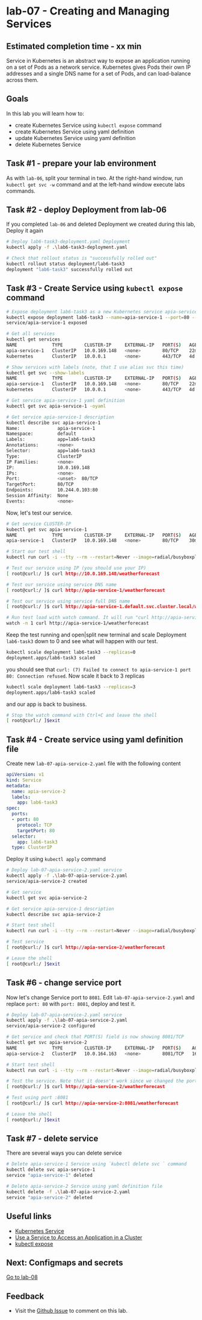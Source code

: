 # lab-07 - Creating and Managing Services

## Estimated completion time - xx min

Service in Kubernetes is an abstract way to expose an application running on a set of Pods as a network service.
Kubernetes gives Pods their own IP addresses and a single DNS name for a set of Pods, and can load-balance across them.

## Goals

In this lab you will learn how to:

* create Kubernetes Service using `kubectl expose` command
* create Kubernetes Service using yaml definition
* update Kubernetes Service using yaml definition
* delete Kubernetes Service

## Task #1 - prepare your lab environment

As with `lab-06`, split your terminal in two. At the right-hand window, run `kubectl get svc -w` command and at the left-hand window execute labs commands.

## Task #2 - deploy Deployment from lab-06

If you completed `lab-06` and deleted Deployment we created during this lab, Deploy it again

```bash
# Deploy lab6-task3-deployment.yaml Deployment
kubectl apply -f .\lab6-task3-deployment.yaml

# Check that rollout status is "successfully rolled out"
kubectl rollout status deployment/lab6-task3
deployment "lab6-task3" successfully rolled out
```

## Task #3 - Create Service using `kubectl expose` command

```bash
# Expose deployment lab6-task3 as a new Kubernetes service apia-service-1
kubectl expose deployment lab6-task3 --name=apia-service-1 --port=80 --target-port=80
service/apia-service-1 exposed

# Get all services 
kubectl get services 
NAME             TYPE        CLUSTER-IP     EXTERNAL-IP   PORT(S)   AGE
apia-service-1   ClusterIP   10.0.169.148   <none>        80/TCP    22m
kubernetes       ClusterIP   10.0.0.1       <none>        443/TCP   4d

# Show services with labels (note, that I use alias svc this time)
kubectl get svc --show-labels
NAME             TYPE        CLUSTER-IP     EXTERNAL-IP   PORT(S)   AGE    LABELS
apia-service-1   ClusterIP   10.0.169.148   <none>        80/TCP    22m    app=lab6-task3
kubernetes       ClusterIP   10.0.0.1       <none>        443/TCP   4d     component=apiserver,provider=kubernetes

# Get service apia-service-1 yaml definition
kubectl get svc apia-service-1 -oyaml

# Get service apia-service-1 description 
kubectl describe svc apia-service-1
Name:              apia-service-1
Namespace:         default
Labels:            app=lab6-task3
Annotations:       <none>
Selector:          app=lab6-task3
Type:              ClusterIP
IP Families:       <none>
IP:                10.0.169.148
IPs:               <none>
Port:              <unset>  80/TCP
TargetPort:        80/TCP
Endpoints:         10.244.0.103:80
Session Affinity:  None
Events:            <none>
```

Now, let's test our service.

```bash
# Get service CLUSTER-IP
kubectl get svc apia-service-1 
NAME             TYPE        CLUSTER-IP     EXTERNAL-IP   PORT(S)   AGE
apia-service-1   ClusterIP   10.0.169.148   <none>        80/TCP    30m

# Start our test shell
kubectl run curl -i --tty --rm --restart=Never --image=radial/busyboxplus:curl -- sh

# Test our service using IP (you should use your IP)
[ root@curl:/ ]$ curl http://10.0.169.148/weatherforecast

# Test our service using service DNS name
[ root@curl:/ ]$ curl http://apia-service-1/weatherforecast

# Test our service using service full DNS name
[ root@curl:/ ]$ curl http://apia-service-1.default.svc.cluster.local/weatherforecast

# Run test load with watch command. It will run "curl http://apia-service-1/weatherforecast" command every second until we stop it
watch -n 1 curl http://apia-service-1/weatherforecast
```

Keep the test running and open|split new terminal and scale Deployment `lab6-task3` down to 0 and see what will happen with our test.

```bash
kubectl scale deployment lab6-task3 --replicas=0
deployment.apps/lab6-task3 scaled
```
you should see that `curl: (7) Failed to connect to apia-service-1 port 80: Connection refused`. Now scale it back to 3 replicas

```bash
kubectl scale deployment lab6-task3 --replicas=3
deployment.apps/lab6-task3 scaled
```
and our app is back to business.

```bash
# Stop the watch command with Ctrl+C and leave the shell
[ root@curl:/ ]$exit
```

## Task #4 - Create service using yaml definition file

Create new `lab-07-apia-service-2.yaml` file with the following content

```yaml
apiVersion: v1
kind: Service
metadata:
  name: apia-service-2
  labels:
    app: lab6-task3
spec:
  ports:
  - port: 80
    protocol: TCP
    targetPort: 80
  selector:
    app: lab6-task3
  type: ClusterIP
```

Deploy it using `kubectl apply` command

```bash
# Deploy lab-07-apia-service-2.yaml service
kubectl apply -f .\lab-07-apia-service-2.yaml
service/apia-service-2 created

# Get service 
kubectl get svc apia-service-2 

# Get service apia-service-1 description 
kubectl describe svc apia-service-2

# Start test shell
kubectl run curl -i --tty --rm --restart=Never --image=radial/busyboxplus:curl -- sh

# Test service
[ root@curl:/ ]$ curl http://apia-service-2/weatherforecast

# Leave the shell
[ root@curl:/ ]$exit
```

## Task #6 - change service port

Now let's change Service port to `8081`. Edit `lab-07-apia-service-2.yaml` and replace `port: 80` with `port: 8081`, deploy and test it.

```bash
# Deploy lab-07-apia-service-2.yaml service
kubectl apply -f .\lab-07-apia-service-2.yaml
service/apia-service-2 configured

# Get service and check that PORT(S) field is now showing 8081/TCP 
kubectl get svc apia-service-2 
NAME             TYPE        CLUSTER-IP     EXTERNAL-IP   PORT(S)    AGE
apia-service-2   ClusterIP   10.0.164.163   <none>        8081/TCP   16m

# Start test shell
kubectl run curl -i --tty --rm --restart=Never --image=radial/busyboxplus:curl -- sh

# Test the service. Note that it doesn't work since we changed the port
[ root@curl:/ ]$ curl http://apia-service-2/weatherforecast

# Test using port :8081
[ root@curl:/ ]$ curl http://apia-service-2:8081/weatherforecast

# Leave the shell
[ root@curl:/ ]$exit
```

## Task #7 - delete service

There are several ways you can delete service

```bash
# Delete apia-service-1 Service using `kubectl delete svc ` command
kubectl delete svc apia-service-1
service "apia-service-1" deleted

# Delete apia-service-2 Service using yaml definition file
kubectl delete -f .\lab-07-apia-service-2.yaml
service "apia-service-2" deleted
```

## Useful links

* [Kubernetes Service](https://kubernetes.io/docs/concepts/services-networking/service/)
* [Use a Service to Access an Application in a Cluster](https://kubernetes.io/docs/tasks/access-application-cluster/service-access-application-cluster/)
* [kubectl expose](https://kubernetes.io/docs/reference/generated/kubectl/kubectl-commands#expose)

## Next: Configmaps and secrets

[Go to lab-08](../lab-08/readme.md)

## Feedback

* Visit the [Github Issue](https://github.com/evgenyb/aks-workshops/issues/8) to comment on this lab. 